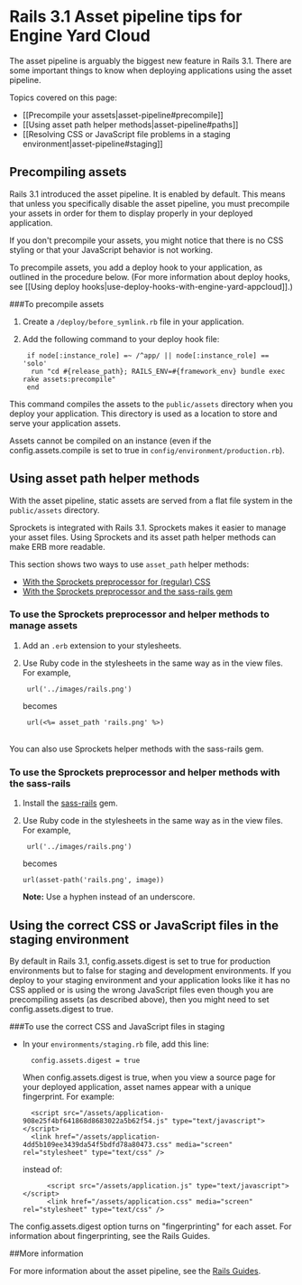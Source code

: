 # Rails 3.1 Asset pipeline tips for Engine Yard Cloud

The asset pipeline is arguably the biggest new feature in Rails 3.1. There are some important things to know when deploying applications using the asset pipeline.

Topics covered on this page:

* [[Precompile your assets|asset-pipeline#precompile]]
* [[Using asset path helper methods|asset-pipeline#paths]]
* [[Resolving CSS or JavaScript file problems in a staging environment|asset-pipeline#staging]]

<h2 id="precompile">Precompiling assets</h2>

Rails 3.1 introduced the asset pipeline. It is enabled by default. This means that unless you specifically disable the asset pipeline, you must precompile your assets in order for them to display properly in your deployed application. 

If you don't precompile your assets, you might notice that there is no CSS styling or that your JavaScript behavior is not working. 

To precompile assets, you add a deploy hook to your application, as outlined in the procedure below. (For more information about deploy hooks, see [[Using deploy hooks|use-deploy-hooks-with-engine-yard-appcloud]].)

###To precompile assets

1. Create a `/deploy/before_symlink.rb` file in your application.

2. Add the following command to your deploy hook file:
      
		if node[:instance_role] =~ /^app/ || node[:instance_role] == 'solo'
		 run "cd #{release_path}; RAILS_ENV=#{framework_env} bundle exec rake assets:precompile"
		end
		    
This command compiles the assets to the `public/assets` directory when you deploy your application. This directory is used as a location to store and serve your application assets.

Assets cannot be compiled on an instance (even if the config.assets.compile is set to true in `config/environment/production.rb`).

<h2 id="paths">Using asset path helper methods</h2>

With the asset pipeline, static assets are served from a flat file system in the `public/assets` directory. 

Sprockets is integrated with Rails 3.1. Sprockets makes it easier to manage your asset files. Using Sprockets and its asset path helper methods can make ERB more readable.

This section shows two ways to use `asset_path` helper methods:

* [With the Sprockets preprocessor for (regular) CSS][1]
* [With the Sprockets preprocessor and the sass-rails gem][2]


<h3 id="sprockets"> To use the Sprockets preprocessor and helper methods to manage assets</h3>

1. Add an `.erb` extension to your stylesheets.

2. Use Ruby code in the stylesheets in the same way as in the view files. For example, 

        url('../images/rails.png')

    becomes

        url(<%= asset_path 'rails.png' %>)
    
<br>
You can also use Sprockets helper methods with the sass-rails gem.

<h3 id="sass">To use the Sprockets preprocessor and helper methods with the sass-rails </h3>

1. Install the [sass-rails](https://github.com/rails/sass-rails) gem.

2. Use Ruby code in the stylesheets in the same way as in the view files. For example, 

        url('../images/rails.png')
    
    becomes

       url(asset-path('rails.png', image))

	**Note:** Use a hyphen instead of an underscore.

<h2 id="staging">Using the correct CSS or JavaScript files in the staging environment</h2>

By default in Rails 3.1, config.assets.digest is set to true for production environments but to false for staging and development environments. If you deploy to your staging environment and your application looks like it has no CSS applied or is using the wrong JavaScript files even though you are precompiling assets (as described above), then you might need to set config.assets.digest to true. 

###To use the correct CSS and JavaScript files in staging

* In your `environments/staging.rb` file, add this line:

        config.assets.digest = true

    When config.assets.digest is true, when you view a source page for your deployed application, asset names appear with a unique fingerprint. For example:

        <script src="/assets/application-908e25f4bf641868d8683022a5b62f54.js" type="text/javascript"></script>
        <link href="/assets/application-4dd5b109ee3439da54f5bdfd78a80473.css" media="screen" rel="stylesheet" type="text/css" />

	 instead of:

	        <script src="/assets/application.js" type="text/javascript"></script>
	        <link href="/assets/application.css" media="screen" rel="stylesheet" type="text/css" />

The config.assets.digest option turns on "fingerprinting" for each asset. For information about fingerprinting, see the Rails Guides. 

##More information
    
For more information about the asset pipeline, see the 
[Rails Guides](http://guides.rubyonrails.org/asset_pipeline.html).

[1]: #sprockets        "sprockets"
[2]: #sass        "saas"
